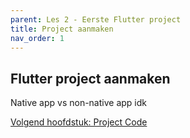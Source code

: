 ```yaml
---
parent: Les 2 - Eerste Flutter project
title: Project aanmaken
nav_order: 1
---
```


## Flutter project aanmaken
Native app vs non-native app idk

[Volgend hoofdstuk: Project Code](2flutter)